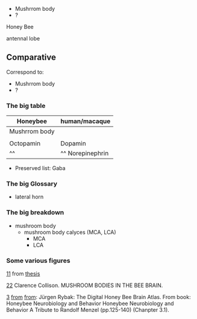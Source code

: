 
* Mushrrom body
* ?


Honey Bee

antennal lobe

## Comparative
Correspond to:
* Mushrrom body
* ?
### The big table
| Honeybee      |  human/macaque  |
|---------------|-----------------|
| Mushrrom body |                 |
|               |                 |
| Octopamin     |  Dopamin      |
|^^     |^^ Norepinephrin      |

* Preserved list: Gaba

### The big Glossary
* lateral horn


### The big breakdown
* mushroom body
   * mushroom body calyces (MCA, LCA)
      * MCA
      * LCA

### Some various figures
[11](https://d3i71xaburhd42.cloudfront.net/d71ecc734616c52ea9d9fc259a17ac2e085d01ee/4-Figure1.1-1.png) from [thesis](https://www.semanticscholar.org/paper/Introduction-1.1%3A-Thesis-Outline-1.2.1%3A-Honeybee-in/d71ecc734616c52ea9d9fc259a17ac2e085d01ee/figure/0)

[22](https://www.beeculture.com/a-closer-look-23/) Clarence Collison. MUSHROOM BODIES IN THE BEE BRAIN.

[3](https://www.researchgate.net/profile/Juergen-Rybak/publication/216839310/figure/fig1/AS:305995399090177@1449966396391/1-Surface-model-of-the-Honey-bee-Standard-Brain-HSB-Neuropiles-of-the-midbrain.png) [from](https://www.researchgate.net/figure/1-Surface-model-of-the-Honey-bee-Standard-Brain-HSB-Neuropiles-of-the-midbrain_fig1_216839310) [from](https://www.researchgate.net/publication/216839310_The_Digital_Honey_Bee_Brain_Atlas): Jürgen Rybak: The Digital Honey Bee Brain Atlas. From book: Honeybee Neurobiology and Behavior Honeybee Neurobiology and Behavior A Tribute to Randolf Menzel (pp.125-140) (Chanpter 3.1). 
